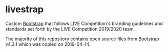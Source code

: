 # livestrap
Custom [Bootstrap](https://getbootstrap.com/) that follows LIVE Competition's branding guidelines and standards set forth by the LIVE Competition 2019/2020 team.

The majority of this repository contains open source files from [Bootstrap](https://getbootstrap.com/) v4.3.1 which was copied on 2019-04-14.